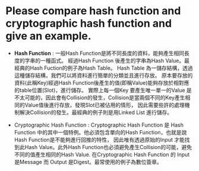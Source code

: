 #  Please compare hash function and cryptographic hash function and give an example.

- **Hash Function** : 
  一般Hash Function是將不同長度的資料，能夠產生相同長度的字串的一種函式。
  經過Hash Function 後產生的字串為Hash Value。最經典的Hash Fuction的例子為Hash Table。
  Hash Table 為一儲存結構，透過這種儲存結構，我們可以將資料進行簡單的分類並且進行存放。
  原本要存放的資料(此稱Key)經過Hash Function後產生的值(即稱Value)能夠存放於相對應的table位置(Slot)，進行儲存。
  實際上每一個Key 要產生唯一單一的Value 是不太可能的，因此會有Collision的發生，Collision是當兩個不同的Key產生相同的Value值後進行存放，發現Slot已被佔用的情形，
  因此需要些許的處理機制解決Collision的發生。最經典的例子則是用Linked List 進行儲存。
  
- Cryptographic Hash Function : 
  Cryptographic Hash Function 是 Hash Function 中的其中一個特例。他必須包含單向的Hash Function，也就是說Hash Function是不能夠進行回推的特性，
  因此唯有透過原始的Input 才能找到此Hash Value。此外Hash Function也必須避免產生Collision的可能，避免不同的值產生相同的Hash Value.
  在Cryptographic Hash Function 的 Input 是Message 而 Output 是Digest。最常使用的例子為數位簽章。
